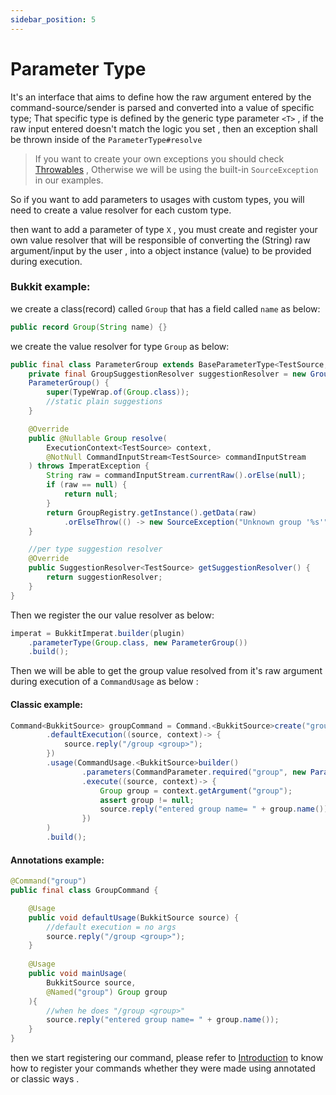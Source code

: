 ```yaml
---
sidebar_position: 5
---
```

# Parameter Type

It's an interface that aims to define how the raw argument entered by the command-source/sender
is parsed and converted into a value of specific type; That specific type is defined by the generic type parameter `<T>` , if the raw input entered doesn't match the logic you set , then an exception shall be thrown inside of the `ParameterType#resolve` 

>If you want to create your own exceptions you should check [Throwables](Throwables.md) ,
>Otherwise we will be using the built-in `SourceException` in our examples.

So if you want to add parameters to usages with custom types, you will need to create a value resolver for each custom type.

then want to add a parameter of type `X` , you must create and register your own value  resolver that will be responsible of converting the (String) raw argument/input by the user , into a object instance (value) to be provided during execution.

### Bukkit example: 

we create a class(record) called `Group` that has a field called `name` as below: 
```java
public record Group(String name) {}
```

we create the value resolver for type `Group` as below:
```java
public final class ParameterGroup extends BaseParameterType<TestSource, Group> {
    private final GroupSuggestionResolver suggestionResolver = new GroupSuggestionResolver();
    ParameterGroup() {
        super(TypeWrap.of(Group.class));
        //static plain suggestions
    }

    @Override
    public @Nullable Group resolve(
        ExecutionContext<TestSource> context,
        @NotNull CommandInputStream<TestSource> commandInputStream
    ) throws ImperatException {
        String raw = commandInputStream.currentRaw().orElse(null);
        if (raw == null) {
            return null;
        }
        return GroupRegistry.getInstance().getData(raw)
            .orElseThrow(() -> new SourceException("Unknown group '%s'", raw));
    }

    //per type suggestion resolver
    @Override
    public SuggestionResolver<TestSource> getSuggestionResolver() {
        return suggestionResolver;
    }
}
```

Then we register the our value resolver as below:
```java
imperat = BukkitImperat.builder(plugin)
    .parameterType(Group.class, new ParameterGroup())
    .build();
```

Then we will be able to get the group value resolved from it's raw argument
during execution of a `CommandUsage` as below : 

#### Classic example:

```java
Command<BukkitSource> groupCommand = Command.<BukkitSource>create("group")
        .defaultExecution((source, context)-> {
            source.reply("/group <group>");
        })
        .usage(CommandUsage.<BukkitSource>builder()
                .parameters(CommandParameter.required("group", new ParameterGroup()))
                .execute((source, context)-> {
                    Group group = context.getArgument("group");
                    assert group != null;
                    source.reply("entered group name= " + group.name());
                })
        )
        .build();
```
#### Annotations example:

```java
@Command("group")  
public final class GroupCommand {  

	@Usage  
	public void defaultUsage(BukkitSource source) {  
		//default execution = no args  
		source.reply("/group <group>");  
	}
 
	@Usage  
	public void mainUsage(
		BukkitSource source,
		@Named("group") Group group
	){  
		//when he does "/group <group>"  
		source.reply("entered group name= " + group.name());  
	}
}
```

then we start registering our command, please refer to [Introduction](Introduction.md) to know how to register your commands whether they were made using annotated or classic ways .